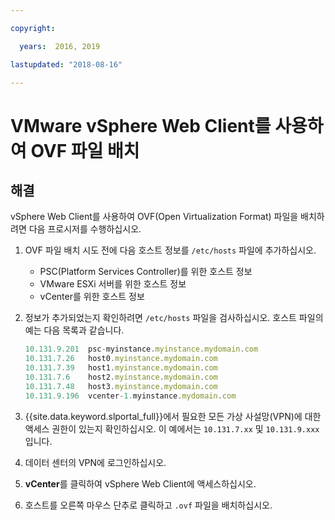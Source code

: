 ```yaml
---

copyright:

  years:  2016, 2019

lastupdated: "2018-08-16"

---
```


# VMware vSphere Web Client를 사용하여 OVF 파일 배치

## 해결

vSphere Web Client를 사용하여 OVF(Open Virtualization Format) 파일을 배치하려면 다음 프로시저를 수행하십시오.
1. OVF 파일 배치 시도 전에 다음 호스트 정보를 `/etc/hosts` 파일에 추가하십시오.

   * PSC(Platform Services Controller)를 위한 호스트 정보
   * VMware ESXi 서버를 위한 호스트 정보
   * vCenter를 위한 호스트 정보
2. 정보가 추가되었는지 확인하려면 `/etc/hosts` 파일을 검사하십시오. 호스트 파일의 예는 다음 목록과 같습니다.

    ```javascript
    10.131.9.201  psc-myinstance.myinstance.mydomain.com
    10.131.7.26   host0.myinstance.mydomain.com
    10.131.7.39   host1.myinstance.mydomain.com
    10.131.7.6    host2.myinstance.mydomain.com
    10.131.7.48   host3.myinstance.mydomain.com
    10.131.9.196  vcenter-1.myinstance.mydomain.com
    ```
3. {{site.data.keyword.slportal_full}}에서 필요한 모든 가상 사설망(VPN)에 대한 액세스 권한이 있는지 확인하십시오. 이 예에서는 `10.131.7.xx` 및 `10.131.9.xxx`입니다.
4. 데이터 센터의 VPN에 로그인하십시오.
5. **vCenter**를 클릭하여 vSphere Web Client에 액세스하십시오.
6. 호스트를 오른쪽 마우스 단추로 클릭하고 `.ovf` 파일을 배치하십시오.
